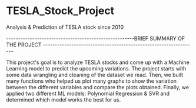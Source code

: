 # TESLA_Stock_Project
Analysis &amp; Prediction of TESLA stock since 2010 

------------------------------------------------------BRIEF SUMMARY OF THE PROJECT -----------------------------------------------------------------

   This project's goal is to analyze TESLA stocks and come up with a Machine Learning model to predict the upcoming variations. The project starts with some data wrangling and cleaning of the dataset we read. Then, we built many functions who helped us plot many graphs to show the variation between the different variables and compare the plots obtained. Finally, we applied two different ML models: Polynomial Regression & SVR and determined which model works the best for us.
